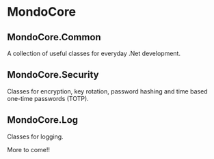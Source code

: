 # MondoCore

## MondoCore.Common
  A collection of useful classes for everyday .Net development.
  
## MondoCore.Security
  Classes for encryption, key rotation, password hashing and time based one-time passwords (TOTP).

## MondoCore.Log
  Classes for logging.
  
More to come!!
